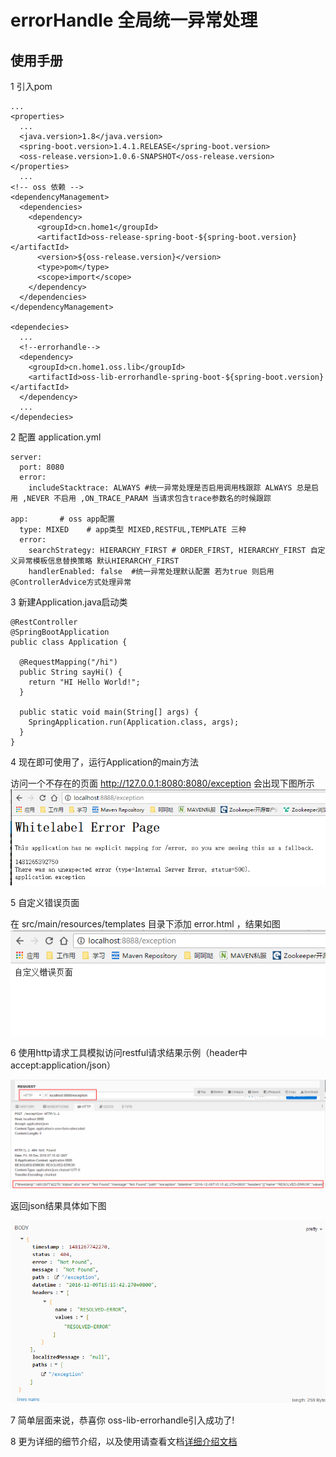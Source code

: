 # errorHandle 全局统一异常处理

## 使用手册

1 引入pom


    ...
    <properties>
      ...
      <java.version>1.8</java.version>
      <spring-boot.version>1.4.1.RELEASE</spring-boot.version>
      <oss-release.version>1.0.6-SNAPSHOT</oss-release.version>
    </properties>
      ... 
    <!-- oss 依赖 -->
    <dependencyManagement>
      <dependencies>
        <dependency>
          <groupId>cn.home1</groupId>
          <artifactId>oss-release-spring-boot-${spring-boot.version}</artifactId>
          <version>${oss-release.version}</version>
          <type>pom</type>
          <scope>import</scope>
        </dependency>
      </dependencies>
    </dependencyManagement>

    <dependecies>
      ...
      <!--errorhandle-->
      <dependency>
        <groupId>cn.home1.oss.lib</groupId>
        <artifactId>oss-lib-errorhandle-spring-boot-${spring-boot.version}</artifactId>
      </dependency>      
      ...
    </dependecies>

2 配置 application.yml


    server:
      port: 8080
      error:
        includeStacktrace: ALWAYS #统一异常处理是否启用调用栈跟踪 ALWAYS 总是启用 ,NEVER 不启用 ,ON_TRACE_PARAM 当请求包含trace参数名的时候跟踪

    app:       # oss app配置
      type: MIXED    # app类型 MIXED,RESTFUL,TEMPLATE 三种
      error:
        searchStrategy: HIERARCHY_FIRST # ORDER_FIRST, HIERARCHY_FIRST 自定义异常模板信息替换策略 默认HIERARCHY_FIRST
        handlerEnabled: false  #统一异常处理默认配置 若为true 则启用@ControllerAdvice方式处理异常

3 新建Application.java启动类


    @RestController
    @SpringBootApplication
    public class Application {

      @RequestMapping("/hi")
      public String sayHi() {
        return "HI Hello World!";
      }

      public static void main(String[] args) {
        SpringApplication.run(Application.class, args);
      }
    }  


4 现在即可使用了，运行Application的main方法

访问一个不存在的页面 http://127.0.0.1:8080:8080/exception 会出现下图所示
![报错](images/spring_blank.png)
    
5 自定义错误页面

 在 src/main/resources/templates 目录下添加 error.html ，结果如图
 ![自定义错误页面](images/customer_simple.png)
 
6 使用http请求工具模拟访问restful请求结果示例（header中accept:application/json）
 
 ![restful错误](images/restful_simple.png)
 
 返回json结果具体如下图
 
 ![restful具体](images/restful_all.png)
    
7 简单层面来说，恭喜你 oss-lib-errorhandle引入成功了!
 
8 更为详细的细节介绍，以及使用请查看文档[详细介绍文档](INTRODUCTION_DETAIL.html) 
